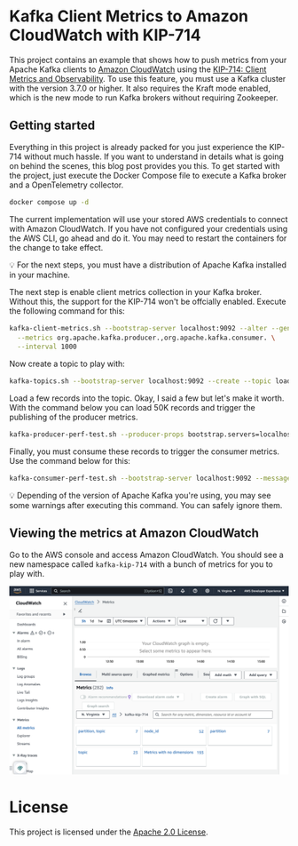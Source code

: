 # Kafka Client Metrics to Amazon CloudWatch with KIP-714

This project contains an example that shows how to push metrics from your Apache Kafka clients to [Amazon CloudWatch](https://docs.aws.amazon.com/AmazonCloudWatch/latest/monitoring/WhatIsCloudWatch.html) using the [KIP-714: Client Metrics and Observability](https://cwiki.apache.org/confluence/display/KAFKA/KIP-714%3A+Client+metrics+and+observability). To use this feature, you must use a Kafka cluster with the version 3.7.0 or higher. It also requires the Kraft mode enabled, which is the new mode to run Kafka brokers without requiring Zookeeper.

## Getting started

Everything in this project is already packed for you just experience the KIP-714 without much hassle. If you want to understand in details what is going on behind the scenes, this blog post provides you this. To get started with the project, just execute the Docker Compose file to execute a Kafka broker and a OpenTelemetry collector.

```bash
docker compose up -d
```

The current implementation will use your stored AWS credentials to connect with Amazon CloudWatch. If you have not configured your credentials using the AWS CLI, go ahead and do it. You may need to restart the containers for the change to take effect.

💡 For the next steps, you must have a distribution of Apache Kafka installed in your machine.

The next step is enable client metrics collection in your Kafka broker. Without this, the support for the KIP-714 won't be offcially enabled. Execute the following command for this:

```bash
kafka-client-metrics.sh --bootstrap-server localhost:9092 --alter --generate-name \
  --metrics org.apache.kafka.producer.,org.apache.kafka.consumer. \
  --interval 1000
```

Now create a topic to play with:

```bash
kafka-topics.sh --bootstrap-server localhost:9092 --create --topic load-test --partitions 1 --replication-factor 1
```

Load a few records into the topic. Okay, I said a few but let's make it worth. With the command below you can load 50K records and trigger the publishing of the producer metrics.

```bash
kafka-producer-perf-test.sh --producer-props bootstrap.servers=localhost:9092 --throughput 1000 --num-records 50000 --record-size 1024 --topic load-test --print-metrics
```

Finally, you must consume these records to trigger the consumer metrics. Use the command below for this:

```bash
kafka-consumer-perf-test.sh --bootstrap-server localhost:9092 --messages 50000 --topic load-test --print-metrics
```

💡 Depending of the version of Apache Kafka you're using, you may see some warnings after executing this command. You can safely ignore them.

## Viewing the metrics at Amazon CloudWatch

Go to the AWS console and access Amazon CloudWatch. You should see a new namespace called `kafka-kip-714` with a bunch of metrics for you to play with.

![Apache Kafka Client Metrics](/images/cloudwatch.png)

# License

This project is licensed under the [Apache 2.0 License](./LICENSE).
